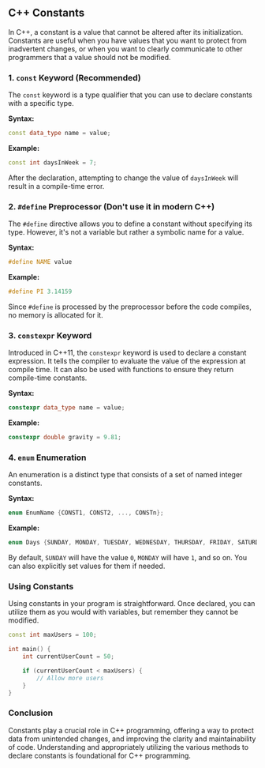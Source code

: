 
## C++ Constants

In C++, a constant is a value that cannot be altered after its initialization. Constants are useful when you have values that you want to protect from inadvertent changes, or when you want to clearly communicate to other programmers that a value should not be modified.

### 1. `const` Keyword (Recommended)

The `const` keyword is a type qualifier that you can use to declare constants with a specific type.

**Syntax:**

```cpp
const data_type name = value;
```

**Example:**

```cpp
const int daysInWeek = 7;
```

After the declaration, attempting to change the value of `daysInWeek` will result in a compile-time error.

### 2. `#define` Preprocessor (Don't use it in modern C++)

The `#define` directive allows you to define a constant without specifying its type. However, it's not a variable but rather a symbolic name for a value.

**Syntax:**

```cpp
#define NAME value
```

**Example:**

```cpp
#define PI 3.14159
```

Since `#define` is processed by the preprocessor before the code compiles, no memory is allocated for it.

### 3. `constexpr` Keyword

Introduced in C++11, the `constexpr` keyword is used to declare a constant expression. It tells the compiler to evaluate the value of the expression at compile time. It can also be used with functions to ensure they return compile-time constants.

**Syntax:**

```cpp
constexpr data_type name = value;
```

**Example:**

```cpp
constexpr double gravity = 9.81;
```

### 4. `enum` Enumeration

An enumeration is a distinct type that consists of a set of named integer constants.

**Syntax:**

```cpp
enum EnumName {CONST1, CONST2, ..., CONSTn};
```

**Example:**

```cpp
enum Days {SUNDAY, MONDAY, TUESDAY, WEDNESDAY, THURSDAY, FRIDAY, SATURDAY};
```

By default, `SUNDAY` will have the value `0`, `MONDAY` will have `1`, and so on. You can also explicitly set values for them if needed.

### Using Constants

Using constants in your program is straightforward. Once declared, you can utilize them as you would with variables, but remember they cannot be modified.

```cpp
const int maxUsers = 100;

int main() {
    int currentUserCount = 50;

    if (currentUserCount < maxUsers) {
        // Allow more users
    }
}
```

### Conclusion

Constants play a crucial role in C++ programming, offering a way to protect data from unintended changes, and improving the clarity and maintainability of code. Understanding and appropriately utilizing the various methods to declare constants is foundational for C++ programming.

